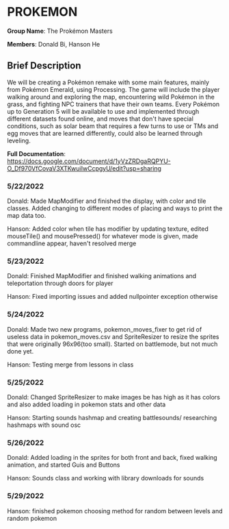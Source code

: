 # PROKEMON
**Group Name**: The Prokémon Masters

**Members**: Donald Bi, Hanson He

## Brief Description ##
We will be creating a Pokémon remake with some main features, mainly from Pokémon Emerald, using Processing. The game will include the player walking around and exploring the map, encountering wild Pokémon in the grass, and fighting NPC trainers that have their own teams. Every Pokémon up to Generation 5 will be available to use and implemented through different datasets found online, and moves that don't have special conditions, such as solar beam that requires a few turns to use or TMs and egg moves that are learned differently, could also be learned through leveling.

**Full Documentation**:  
https://docs.google.com/document/d/1yVzZRDgaRQPYU-O_Df970VfCovaV3XTKwuiIwCcpgyU/edit?usp=sharing

### 5/22/2022 ###
Donald: Made MapModifier and finished the display, with color and tile classes. Added changing to different modes of placing and ways to print the map data too.

Hanson: Added color when tile has modifier by updating texture, edited mouseTile() and mousePressed() for whatever mode is given, made commandline appear, haven't resolved merge

### 5/23/2022 ###
Donald: Finished MapModifier and finished walking animations and teleportation through doors for player

Hanson: Fixed importing issues and added nullpointer exception otherwise

### 5/24/2022 ###
Donald: Made two new programs, pokemon_moves_fixer to get rid of useless data in pokemon_moves.csv and SpriteResizer to resize the sprites that were originally 96x96(too small). Started on battlemode, but not much done yet.

Hanson: Testing merge from lessons in class

### 5/25/2022 ###
Donald: Changed SpriteResizer to make images be has high as it has colors and also added loading in pokemon stats and other data

Hanson: Starting sounds hashmap and creating battlesounds/ researching hashmaps with sound osc

### 5/26/2022 ###
Donald: Added loading in the sprites for both front and back, fixed walking animation, and started Guis and Buttons

Hanson: Sounds class and working with library downloads for sounds

### 5/29/2022 ###
Hanson: finished pokemon choosing method for random between levels and random pokemon
